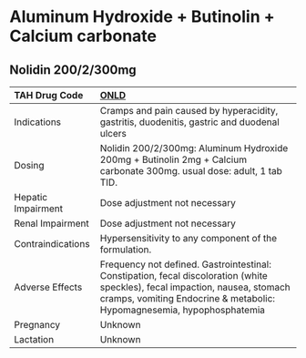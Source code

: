 # Aluminum Hydroxide + Butinolin + Calcium carbonate

## Nolidin 200/2/300mg

| TAH Drug Code      | [**ONLD**](https://www.tahsda.org.tw/drugs/hissearch.php?drug_code=ONLD)                                                                                                                               |
|:-------------------|:-------------------------------------------------------------------------------------------------------------------------------------------------------------------------------------------------------|
| Indications        | Cramps and pain caused by hyperacidity, gastritis, duodenitis, gastric and duodenal ulcers                                                                                                             |
| Dosing             | Nolidin 200/2/300mg: Aluminum Hydroxide 200mg + Butinolin 2mg + Calcium carbonate 300mg. usual dose: adult, 1 tab TID.                                                                                 |
| Hepatic Impairment | Dose adjustment not necessary                                                                                                                                                                          |
| Renal Impairment   | Dose adjustment not necessary                                                                                                                                                                          |
| Contraindications  | Hypersensitivity to any component of the formulation.                                                                                                                                                  |
| Adverse Effects    | Frequency not defined. Gastrointestinal: Constipation, fecal discoloration (white speckles), fecal impaction, nausea, stomach cramps, vomiting Endocrine & metabolic: Hypomagnesemia, hypophosphatemia |
| Pregnancy          | Unknown                                                                                                                                                                                                |
| Lactation          | Unknown                                                                                                                                                                                                |

